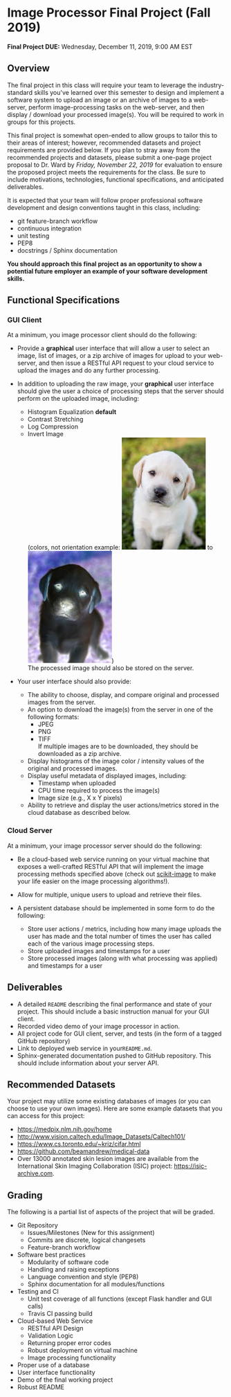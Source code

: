 # Image Processor Final Project (Fall 2019)

**Final Project DUE:** Wednesday, December 11, 2019, 9:00 AM EST 

## Overview
The final project in this class will require your team to leverage the
industry-standard skills you've learned over this semester to design and
implement a software system to upload an image or an archive of images to a
web-server, perform image-processing tasks on the web-server, and then display
/ download your processed image(s).  You will be required to work in 
groups for this projects.

This final project is somewhat open-ended to allow groups to tailor this to
their areas of interest; however, recommended datasets and project requirements
are provided below.  If you plan to stray away from the recommended projects
and datasets, please submit a one-page project proposal to Dr. Ward
by *Friday, November 22, 2019* for evaluation to ensure the proposed
project meets the requirements for the class. Be sure to include motivations,
technologies, functional specifications, and anticipated deliverables.

It is expected that your team will follow proper professional software
development and design conventions taught in this class, including:
* git feature-branch workflow
* continuous integration
* unit testing
* PEP8
* docstrings / Sphinx documentation

**You should approach this final project as an opportunity to show a potential
future employer an example of your software development skills.**

## Functional Specifications
### GUI Client
At a minimum, you image processor client should do the following:
* Provide a __graphical__ user interface that will allow a user to select an image, list of
  images, or a zip archive of images for upload to your web-server,
  and then issue a RESTful API request
  to your cloud service to upload the images and do any further processing.
  
* In addition to uploading the raw image, your __graphical__ user interface 
should give the user a choice of processing steps that the server should
perform on the uploaded image, including:
  + Histogram Equalization __default__
  + Contrast Stretching
  + Log Compression
  + Invert Image  
  (colors, not orientation  example: ![](support_files/pup.jpg) to ![](support_files/invert_pup.jpg))  
  The processed image should also be stored on the server.

* Your user interface should also provide:
  + The ability to choose, display, and compare original and processed images 
  from the server.
  + An option to download the image(s) from the server in one of the following 
  formats:
    - JPEG
    - PNG
    - TIFF  
  If multiple images are to be downloaded, they should be downloaded as a zip archive.
  + Display histograms of the image color / intensity values of the original and processed images.
  + Display useful metadata of displayed images, including:
    - Timestamp when uploaded
    - CPU time required to process the image(s)
    - Image size (e.g., X x Y pixels)
  + Ability to retrieve and display the user actions/metrics stored in the 
    cloud database as described below. 
  
### Cloud Server
At a minimum, your image processor server should do the following:
* Be a cloud-based web service running on your virtual machine that exposes 
a well-crafted RESTful API that will
  implement the image processing methods specified above (check out
  [scikit-image](http://scikit-image.org/) to make your life easier on the image processing algorithms!).
  

* Allow for multiple, unique users to upload and retrieve their files.

* A persistent database should be implemented in some form to do the following:  
  + Store user actions / metrics, including how many image uploads the user has
  made and the total number of times the user has called each of the various 
  image processing steps. 
  + Store uploaded images and timestamps for a user
  + Store processed images (along with what processing was applied) and timestamps for a user
  

## Deliverables
* A detailed `README` describing the final performance and state of your
  project.  This should include a basic instruction manual for your GUI client.
* Recorded video demo of your image processor in action.
* All project code for GUI client, server, and tests (in the form of a tagged 
GitHub repository)
* Link to deployed web service in your`README.md`.
* Sphinx-generated documentation pushed to GitHub repository.  This should
include information about your server API.

## Recommended Datasets
Your project may utilize some existing databases of images (or you can choose to
use your own images).  Here are some example datasets that you can access for
this project:

* <https://medpix.nlm.nih.gov/home>
* http://www.vision.caltech.edu/Image_Datasets/Caltech101/
* <https://www.cs.toronto.edu/~kriz/cifar.html>
* https://github.com/beamandrew/medical-data
* Over 13000 annotated skin lesion images are available from the International
  Skin Imaging Collaboration (ISIC) project:
  https://isic-archive.com. 

## Grading

The following is a partial list of aspects of the project that will be graded.

* Git Repository
  + Issues/Milestones (New for this assignment)
  + Commits are discrete, logical changesets
  + Feature-branch workflow
* Software best practices
  + Modularity of software code
  + Handling and raising exceptions
  + Language convention and style (PEP8)
  + Sphinx documentation for all modules/functions
* Testing and CI
  + Unit test coverage of all functions (except Flask handler and GUI calls)
  + Travis CI passing build
* Cloud-based Web Service
  + RESTful API Design 
  + Validation Logic 
  + Returning proper error codes
  + Robust deployment on virtual machine 
  + Image processing functionality
* Proper use of a database 
* User interface functionality
* Demo of the final working project
* Robust README